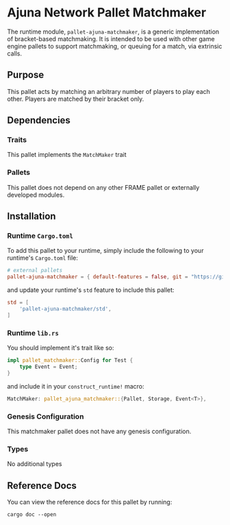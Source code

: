 # Ajuna Network Pallet Matchmaker

The runtime module, `pallet-ajuna-matchmaker`, is a generic implementation of bracket-based matchmaking.
It is intended to be used with other game engine pallets to support matchmaking, or queuing for a match, via extrinsic calls.

## Purpose

This pallet acts by matching an arbitrary number of players to play each other. Players are matched by their bracket only.

## Dependencies

### Traits

This pallet implements the `MatchMaker` trait

### Pallets

This pallet does not depend on any other FRAME pallet or externally developed modules.

## Installation

### Runtime `Cargo.toml`

To add this pallet to your runtime, simply include the following to your runtime's `Cargo.toml` file:

```TOML
# external pallets
pallet-ajuna-matchmaker = { default-features = false, git = "https://github.com/ajuna-network/Ajuna" }
```

and update your runtime's `std` feature to include this pallet:

```TOML
std = [
    'pallet-ajuna-matchmaker/std',
]
```

### Runtime `lib.rs`

You should implement it's trait like so:

```rust
impl pallet_matchmaker::Config for Test {
	type Event = Event;
}
```

and include it in your `construct_runtime!` macro:

```rust
MatchMaker: pallet_ajuna_matchmaker::{Pallet, Storage, Event<T>},
```

### Genesis Configuration

This matchmaker pallet does not have any genesis configuration.

### Types

No additional types

## Reference Docs

You can view the reference docs for this pallet by running:

```
cargo doc --open
```

